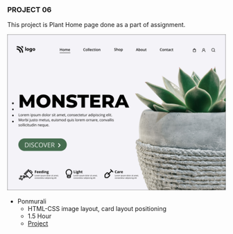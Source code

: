 ### PROJECT 06

This project is Plant Home page done as a part of assignment.

![Project 01 Image](./6.png)

 - Ponmurali
    - HTML-CSS  image layout, card layout  positioning
    - 1.5 Hour
    - [Project](https://darling-semolina-6c77a6.netlify.app/)
